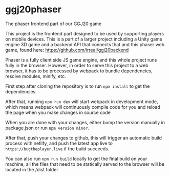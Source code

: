 # ggj20phaser
The phaser frontend part of our GGJ20 game

This project is the frontend part designed to be used by supporting players on mobile devices.
This is a part of a larger project including a Unity game engine 3D game and a backend API that connects that and this phaser web game, found here:  https://github.com/irreal/ggj20backend

Phaser is a fully client side JS game engine, and this whole project runs fully in the browser.
However, in order to serve this project to a web browser, it has to be processed by webpack to bundle dependencies, resolve modules, minify, etc.

First step after cloning the repository is to run `npm install` to get the dependencies.

After that, running `npm run dev` will start webpack in development mode, which means webpack will continuously compile code for you and reload the page when you make changes in source code

When you are done with your changes, either bump the version manually in package.json or run `npm version minor`.

After that, push your changes to github, this will trigger an automatic build process with netlify, and push the latest app live to `https://bugtheplayer.live` if the build succeeds.

You can also run `npm run build` locally to get the final build on your machine, all the files that need to be statically served to the browser will be located in the /dist folder
